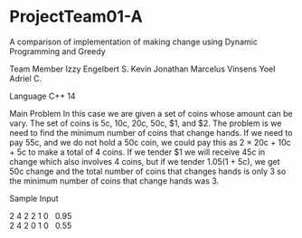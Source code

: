 # ProjectTeam01-A
A comparison of implementation of making change using Dynamic Programming and Greedy

Team Member
Izzy Engelbert S.
Kevin Jonathan
Marcelus Vinsens
Yoel Adriel C.

Language
C++ 14

Main Problem
In this case we are given a set of coins whose amount can be vary. The set of coins is 5c, 10c, 20c, 50c, $1, and $2.
The problem is we need to find the minimum number of coins that change hands. If we need to pay 55c, and we do not hold
a 50c coin, we could pay this as 2 × 20c + 10c + 5c to make a total of 4 coins. If we tender $1 we will
receive 45c in change which also involves 4 coins, but if we tender $1.05 ($1 + 5c), we get 50c change
and the total number of coins that changes hands is only 3 so the minimum number of coins that change hands was 3.

Sample Input 

2 4 2 2 1 0  &nbsp;&nbsp;0.95 <br>
2 4 2 0 1 0  &nbsp;&nbsp;0.55 <br>



